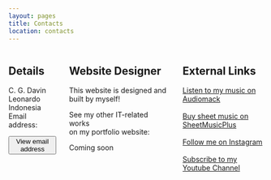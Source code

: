 ```yaml
---
layout: pages
title: Contacts
location: contacts
---
```

<html>
    <style>
        .white-space{
            display: flex;
            justify-content: space-evenly;
        }
        .details{
            padding-right: 5%;
        }
        .links{
            padding-left: 5%;
        }
        .links a{
            display: block;
        }
        @media screen and (max-width: 600px) {
            .white-space{
                display: block;
            } 
            .contact-form{
                border: none;
            }
            .details{
                padding-left: 5%;
            }
            .designer{
                padding-left: 5%;
            }
        }
    </style>
    <div class="white-space">
        <div class="details">
            <h2>
                Details
            </h2>
        <div class="email" id="email">
            <p>
                C. G. Davin Leonardo<br/>
                Indonesia<br/>
                Email address:
            </p>
            <button class="view" id="view" onclick="reveal()">View email address</button>
        </div>
        <script type="text/javascript" src="Assets/protect.js"></script>
        </div>
        <div class="designer">
            <h2>
                Website Designer
            </h2>
            <p>
                This website is designed and built by myself!
            </p>
            <p>See my other IT-related works <br/>
                on my portfolio website:</p>
            <a>Coming soon</a>
        </div>
        <div class="links">      
            <h2>
            External Links
            </h2>
            <a href="https://audiomack.com/artist/cgdl" target="_blank">Listen to my music on Audiomack</a><br/>
            <a href="https://www.sheetmusicplus.com/publishers/c-g-davin-leonardo-sheet-music/3016881?isPLP=1" target="_blank">Buy sheet music on SheetMusicPlus</a><br/>
            <a href="https://www.instagram.com/cg_davin/" target="_blank">Follow me on Instagram</a><br/>
            <a href="https://www.youtube.com/channel/UCd75ijWyLkJ8ge_ph2-_UOw" target="_blank">Subscribe to my Youtube Channel</a>
        </div>
    </div>
</html>